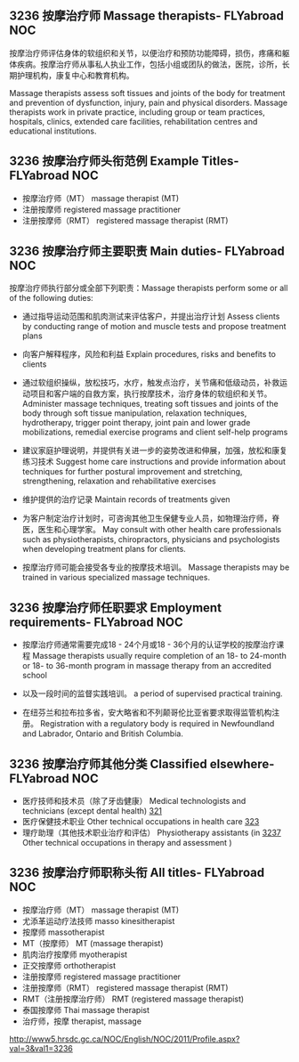 ## 3236 按摩治疗师 Massage therapists- FLYabroad NOC

按摩治疗师评估身体的软组织和关节，以便治疗和预防功能障碍，损伤，疼痛和躯体疾病。按摩治疗师从事私人执业工作，包括小组或团队的做法，医院，诊所，长期护理机构，康复中心和教育机构。

Massage therapists assess soft tissues and joints of the body for treatment and prevention of dysfunction, injury, pain and physical disorders. Massage therapists work in private practice, including group or team practices, hospitals, clinics, extended care facilities, rehabilitation centres and educational institutions.

## 3236 按摩治疗师头衔范例 Example Titles- FLYabroad NOC

* 按摩治疗师（MT） massage therapist (MT)
* 注册按摩师 registered massage practitioner
* 注册按摩师（RMT） registered massage therapist (RMT)

## 3236 按摩治疗师主要职责 Main duties- FLYabroad NOC

按摩治疗师执行部分或全部下列职责：Massage therapists perform some or all of the following duties:

* 通过指导运动范围和肌肉测试来评估客户，并提出治疗计划
Assess clients by conducting range of motion and muscle tests and propose treatment plans

* 向客户解释程序，风险和利益
Explain procedures, risks and benefits to clients

* 通过软组织操纵，放松技巧，水疗，触发点治疗，关节痛和低级动员，补救运动项目和客户端的自救方案，执行按摩技术，治疗身体的软组织和关节。
Administer massage techniques, treating soft tissues and joints of the body through soft tissue manipulation, relaxation techniques, hydrotherapy, trigger point therapy, joint pain and lower grade mobilizations, remedial exercise programs and client self-help programs

* 建议家庭护理说明，并提供有关进一步的姿势改进和伸展，加强，放松和康复练习技术
Suggest home care instructions and provide information about techniques for further postural improvement and stretching, strengthening, relaxation and rehabilitative exercises

* 维护提供的治疗记录
Maintain records of treatments given

* 为客户制定治疗计划时，可咨询其他卫生保健专业人员，如物理治疗师，脊医，医生和心理学家。
May consult with other health care professionals such as physiotherapists, chiropractors, physicians and psychologists when developing treatment plans for clients.

* 按摩治疗师可能会接受各专业的按摩技术培训。
Massage therapists may be trained in various specialized massage techniques.

## 3236 按摩治疗师任职要求 Employment requirements- FLYabroad NOC

* 按摩治疗师通常需要完成18 - 24个月或18 - 36个月的认证学校的按摩治疗课程
Massage therapists usually require completion of an 18- to 24-month or 18- to 36-month program in massage therapy from an accredited school 

* 以及一段时间的监督实践培训。
a period of supervised practical training.

* 在纽芬兰和拉布拉多省，安大略省和不列颠哥伦比亚省要求取得监管机构注册。
Registration with a regulatory body is required in Newfoundland and Labrador, Ontario and British Columbia.

## 3236 按摩治疗师其他分类 Classified elsewhere- FLYabroad NOC

* 医疗技师和技术员（除了牙齿健康） Medical technologists and technicians (except dental health) [321](321)
* 医疗保健技术职业 Other technical occupations in health care [323](323)
* 理疗助理（其他技术职业治疗和评估） Physiotherapy assistants (in [3237](3237) Other technical occupations in therapy and assessment )

## 3236 按摩治疗师职称头衔 All titles- FLYabroad NOC

* 按摩治疗师（MT） massage therapist (MT)
* 尤添革运动疗法技师 masso kinesitherapist
* 按摩师 massotherapist
* MT（按摩师） MT (massage therapist)
* 肌肉治疗按摩师 myotherapist
* 正交按摩师 orthotherapist
* 注册按摩师 registered massage practitioner
* 注册按摩师（RMT） registered massage therapist (RMT)
* RMT（注册按摩治疗师） RMT (registered massage therapist)
* 泰国按摩师 Thai massage therapist
* 治疗师，按摩 therapist, massage

http://www5.hrsdc.gc.ca/NOC/English/NOC/2011/Profile.aspx?val=3&val1=3236